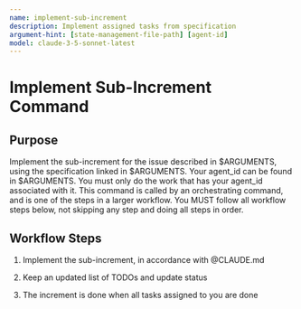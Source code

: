 ```yaml
---
name: implement-sub-increment
description: Implement assigned tasks from specification
argument-hint: [state-management-file-path] [agent-id]
model: claude-3-5-sonnet-latest
---
```


# Implement Sub-Increment Command

## Purpose

Implement the sub-increment for the issue described in $ARGUMENTS, using the specification linked in $ARGUMENTS.
Your agent_id can be found in $ARGUMENTS.
You must only do the work that has your agent_id associated with it. 
This command is called by an orchestrating command, and is one of the steps in a larger workflow.
You MUST follow all workflow steps below, not skipping any step and doing all steps in order.

## Workflow Steps

1. Implement the sub-increment, in accordance with @CLAUDE.md

2. Keep an updated list of TODOs and update status

3. The increment is done when all tasks assigned to you are done
